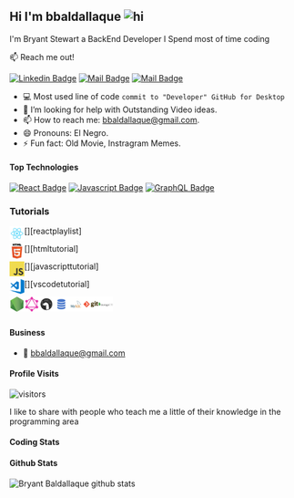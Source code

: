 ## Hi I'm bbaldallaque <img src="https://user-images.githubusercontent.com/1303154/88677602-1635ba80-d120-11ea-84d8-d263ba5fc3c0.gif" width="28px" alt="hi">

I'm Bryant Stewart a BackEnd Developer I Spend most of time coding 

:mailbox: Reach me out!

<!-- [![Twitter Badge](https://img.shields.io/badge/-@Ipenywis-1ca0f1?style=flat&labelColor=1ca0f1&logo=twitter&logoColor=white&link=https://twitter.com/Ipenywis)](https://twitter.com/Ipenywis)  -->
 [![Linkedin Badge](https://img.shields.io/badge/-bbaldallaque-0e76a8?style=flat&labelColor=0e76a8&logo=linkedin&logoColor=white)](https://www.linkedin.com/in/bryant-s-baldallaque-72641894/) [![Mail Badge](https://img.shields.io/badge/-@bryantStewart24-e84393?style=flat&labelColor=e84393&logo=instagram&logoColor=white)](https://instagram.com/bryantstewart24) [![Mail Badge](https://img.shields.io/badge/-bryantStewart-c0392b?style=flat&labelColor=c0392b&logo=gmail&logoColor=white)](mailto:bbaldallaque@gmail.com)

<!-- TODO: Add last video link -->

<!-- - 🔭 I’m currently working on **Santo Domingo Motos**. -->
- :computer: Most used line of code `commit to "Developer" GitHub for Desktop`
- 🤔 I’m looking for help with Outstanding Video ideas.
- 📫 How to reach me: bbaldallaque@gmail.com.
- 😄 Pronouns: El Negro.
- ⚡ Fun fact: Old Movie, Instragram Memes.

#### Top Technologies

<!-- TODO: Make technologies links takes you to repositories -->

[![React Badge](https://img.shields.io/badge/-C-61DBFB?style=for-the-badge&labelColor=black&logo=react&logoColor=61DBFB)](#) [![Javascript Badge](https://img.shields.io/badge/-HtmL-F0DB4F?style=for-the-badge&labelColor=black&logo=javascript&logoColor=F0DB4F)](#)  [![GraphQL Badge](https://img.shields.io/badge/-GraphQl-e535ab?style=for-the-badge&labelColor=black&logo=node.js&logoColor=e535ab)](#)

### Tutorials

[<img align="left" alt="React" width="26px" src="https://raw.githubusercontent.com/github/explore/80688e429a7d4ef2fca1e82350fe8e3517d3494d/topics/react/react.png" />][reactplaylist]

[<img align="left" alt="HTML5" width="26px" src="https://raw.githubusercontent.com/github/explore/80688e429a7d4ef2fca1e82350fe8e3517d3494d/topics/html/html.png" />][htmltutorial]

[<img align="left" alt="JavaScript" width="26px" src="https://raw.githubusercontent.com/github/explore/80688e429a7d4ef2fca1e82350fe8e3517d3494d/topics/javascript/javascript.png" />][javascripttutorial]

[<img align="left" alt="Visual Studio Code" width="26px" src="https://raw.githubusercontent.com/github/explore/80688e429a7d4ef2fca1e82350fe8e3517d3494d/topics/visual-studio-code/visual-studio-code.png" />][vscodetutorial]



<img align="left" alt="Node.js" width="26px" src="https://raw.githubusercontent.com/github/explore/80688e429a7d4ef2fca1e82350fe8e3517d3494d/topics/nodejs/nodejs.png" />

<img align="left" alt="GraphQL" width="26px" src="https://raw.githubusercontent.com/github/explore/80688e429a7d4ef2fca1e82350fe8e3517d3494d/topics/graphql/graphql.png" />

<img align="left" alt="Deno" width="26px" src="https://raw.githubusercontent.com/github/explore/361e2821e2dea67711cde99c9c40ed357061cf27/topics/deno/deno.png" />

<img align="left" alt="SQL" width="26px" src="https://raw.githubusercontent.com/github/explore/80688e429a7d4ef2fca1e82350fe8e3517d3494d/topics/sql/sql.png" />

<img align="left" alt="MySQL" width="26px" src="https://raw.githubusercontent.com/github/explore/80688e429a7d4ef2fca1e82350fe8e3517d3494d/topics/mysql/mysql.png" />

<img align="left" alt="Git" width="26px" src="https://raw.githubusercontent.com/github/explore/80688e429a7d4ef2fca1e82350fe8e3517d3494d/topics/git/git.png" />

<img align="left" alt="MongoDB" width="26px" src="https://raw.githubusercontent.com/github/explore/80688e429a7d4ef2fca1e82350fe8e3517d3494d/topics/mongodb/mongodb.png" />

<br />
<br />

#### Business
<!-- - :paperclip: [My Resume/CV](https://github.com/ipenywis/ipenywis/blob/master/resumes/resume%20v1.0.pdf) -->
- :email: bbaldallaque@gmail.com


#### Profile Visits 

![visitors](https://visitor-badge.glitch.me/badge?page_id=bbaldallaque.bbaldallaque)

<!-- <details>
<summary>
  More stuff about me
</summary>

<br > -->


I like to share with people who teach me a little of their knowledge in the programming area

<!-- #### What is CoderOne?

CoderOne is a youtube channel for learning Web/Mobile development, coding and design. Including new technologies and frameworks and anything really related to development world. -->

#### Coding Stats

<!--START_SECTION:waka-->
<!--END_SECTION:waka-->

#### Github Stats

![Bryant Baldallaque github stats](https://github-readme-stats.vercel.app/api?username=bbaldallaque&count_private=true&theme=tokyonight&hide=contribs,prs)

<!-- </details> -->
